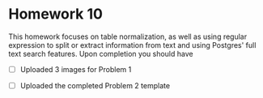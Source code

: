 # Homework 10
This homework focuses on table normalization, as well as using regular expression to split or extract information from text and using Postgres' full text search features. Upon completion you should have
- [ ] Uploaded 3 images for Problem 1
- [ ] Uploaded the completed Problem 2 template

